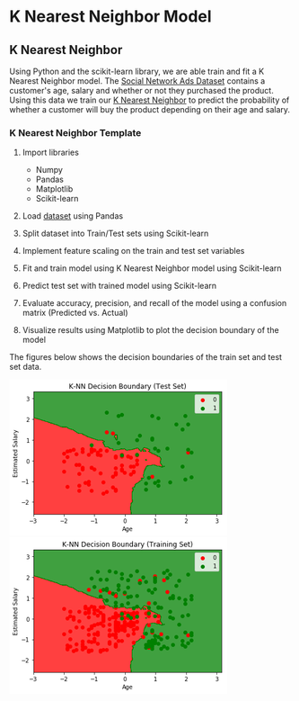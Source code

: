 # K Nearest Neighbor Model

## K Nearest Neighbor

Using Python and the scikit-learn library, we are able train and fit a K Nearest Neighbor model.
The [Social Network Ads Dataset](./Social_Network_Ads.csv) contains a customer's age, salary and whether or not they purchased the product.
Using this data we train our [K Nearest Neighbor](./k_nearest_neighbor.py) to predict the probability of whether a customer will buy the product depending on their age and salary.

### K Nearest Neighbor Template

  1. Import libraries
      - Numpy
      - Pandas
      - Matplotlib
      - Scikit-learn

  2. Load [dataset](./Social_Network_Ads.csv) using Pandas

  3. Split dataset into Train/Test sets using Scikit-learn

  4. Implement feature scaling on the train and test set variables

  5. Fit and train model using K Nearest Neighbor model using Scikit-learn

  6. Predict test set with trained model using Scikit-learn

  7. Evaluate accuracy, precision, and recall of the model using a confusion matrix (Predicted vs. Actual)

  8. Visualize results using Matplotlib to plot the decision boundary of the model

The figures below shows the decision boundaries of the train set and test set data.

![Test Set](./test.png)
![Train Set](./train.png)

